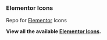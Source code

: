 ### Elementor Icons ###

Repo for [Elementor](https://github.com/pojome/elementor) Icons

**View all the available [Elementor Icons](https://rawgit.com/pojome/elementor-icons/master/index.html).**
